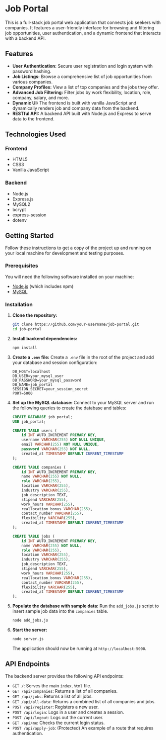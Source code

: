 # Job Portal

This is a full-stack job portal web application that connects job seekers with companies. It features a user-friendly interface for browsing and filtering job opportunities, user authentication, and a dynamic frontend that interacts with a backend API.

## Features

*   **User Authentication:** Secure user registration and login system with password hashing.
*   **Job Listings:** Browse a comprehensive list of job opportunities from various companies.
*   **Company Profiles:** View a list of top companies and the jobs they offer.
*   **Advanced Job Filtering:** Filter jobs by work flexibility, location, role, company, salary, and more.
*   **Dynamic UI:** The frontend is built with vanilla JavaScript and dynamically renders job and company data from the backend.
*   **RESTful API:** A backend API built with Node.js and Express to serve data to the frontend.

## Technologies Used

### Frontend
*   HTML5
*   CSS3
*   Vanilla JavaScript

### Backend
*   Node.js
*   Express.js
*   MySQL2
*   bcrypt
*   express-session
*   dotenv

## Getting Started

Follow these instructions to get a copy of the project up and running on your local machine for development and testing purposes.

### Prerequisites

You will need the following software installed on your machine:
*   [Node.js](https://nodejs.org/) (which includes npm)
*   [MySQL](https://www.mysql.com/downloads/)

### Installation

1.  **Clone the repository:**
    ```bash
    git clone https://github.com/your-username/job-portal.git
    cd job-portal
    ```

2.  **Install backend dependencies:**
    ```bash
    npm install
    ```

3.  **Create a `.env` file:**
    Create a `.env` file in the root of the project and add your database and session configuration:
    ```
    DB_HOST=localhost
    DB_USER=your_mysql_user
    DB_PASSWORD=your_mysql_password
    DB_NAME=job_portal
    SESSION_SECRET=your_session_secret
    PORT=5000
    ```

4.  **Set up the MySQL database:**
    Connect to your MySQL server and run the following queries to create the database and tables:

    ```sql
    CREATE DATABASE job_portal;
    USE job_portal;

    CREATE TABLE users (
        id INT AUTO_INCREMENT PRIMARY KEY,
        username VARCHAR(255) NOT NULL UNIQUE,
        email VARCHAR(255) NOT NULL UNIQUE,
        password VARCHAR(255) NOT NULL,
        created_at TIMESTAMP DEFAULT CURRENT_TIMESTAMP
    );

    CREATE TABLE companies (
        id INT AUTO_INCREMENT PRIMARY KEY,
        name VARCHAR(255) NOT NULL,
        role VARCHAR(255),
        location VARCHAR(255),
        industry VARCHAR(255),
        job_description TEXT,
        stipend VARCHAR(255),
        work_hours VARCHAR(255),
        reallocation_bonus VARCHAR(255),
        contact_number VARCHAR(255),
        flexibility VARCHAR(255),
        created_at TIMESTAMP DEFAULT CURRENT_TIMESTAMP
    );

    CREATE TABLE jobs (
        id INT AUTO_INCREMENT PRIMARY KEY,
        name VARCHAR(255) NOT NULL,
        role VARCHAR(255),
        location VARCHAR(255),
        industry VARCHAR(255),
        job_description TEXT,
        stipend VARCHAR(255),
        work_hours VARCHAR(255),
        reallocation_bonus VARCHAR(255),
        contact_number VARCHAR(255),
        flexibility VARCHAR(255),
        created_at TIMESTAMP DEFAULT CURRENT_TIMESTAMP
    );
    ```

5.  **Populate the database with sample data:**
    Run the `add_jobs.js` script to insert sample job data into the `companies` table.
    ```bash
    node add_jobs.js
    ```

6.  **Start the server:**
    ```bash
    node server.js
    ```
    The application should now be running at `http://localhost:5000`.

## API Endpoints

The backend server provides the following API endpoints:

*   `GET /`: Serves the main `index.html` file.
*   `GET /api/companies`: Returns a list of all companies.
*   `GET /api/jobs`: Returns a list of all jobs.
*   `GET /api/all-data`: Returns a combined list of all companies and jobs.
*   `POST /api/register`: Registers a new user.
*   `POST /api/login`: Logs in a user and creates a session.
*   `POST /api/logout`: Logs out the current user.
*   `GET /api/me`: Checks the current login status.
*   `POST /api/apply-job`: (Protected) An example of a route that requires authentication.
